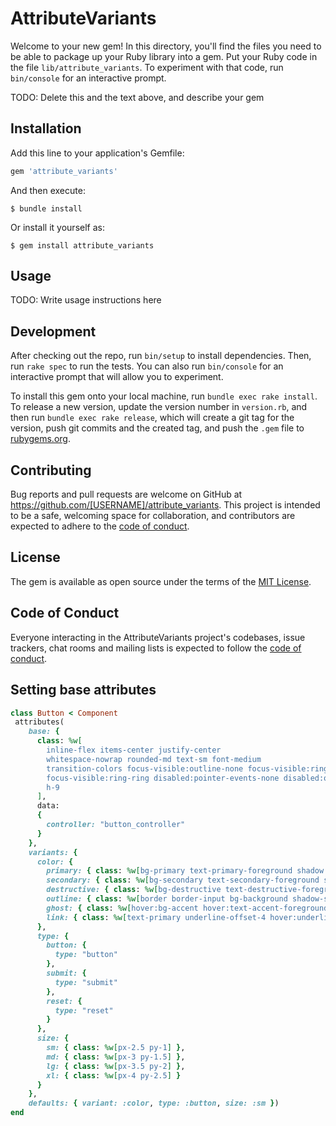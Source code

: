 # AttributeVariants

Welcome to your new gem! In this directory, you'll find the files you need to be able to package up your Ruby library into a gem. Put your Ruby code in the file `lib/attribute_variants`. To experiment with that code, run `bin/console` for an interactive prompt.

TODO: Delete this and the text above, and describe your gem

## Installation

Add this line to your application's Gemfile:

```ruby
gem 'attribute_variants'
```

And then execute:

    $ bundle install

Or install it yourself as:

    $ gem install attribute_variants

## Usage

TODO: Write usage instructions here

## Development

After checking out the repo, run `bin/setup` to install dependencies. Then, run `rake spec` to run the tests. You can also run `bin/console` for an interactive prompt that will allow you to experiment.

To install this gem onto your local machine, run `bundle exec rake install`. To release a new version, update the version number in `version.rb`, and then run `bundle exec rake release`, which will create a git tag for the version, push git commits and the created tag, and push the `.gem` file to [rubygems.org](https://rubygems.org).

## Contributing

Bug reports and pull requests are welcome on GitHub at https://github.com/[USERNAME]/attribute_variants. This project is intended to be a safe, welcoming space for collaboration, and contributors are expected to adhere to the [code of conduct](https://github.com/[USERNAME]/attribute_variants/blob/master/CODE_OF_CONDUCT.md).

## License

The gem is available as open source under the terms of the [MIT License](https://opensource.org/licenses/MIT).

## Code of Conduct

Everyone interacting in the AttributeVariants project's codebases, issue trackers, chat rooms and mailing lists is expected to follow the [code of conduct](https://github.com/[USERNAME]/attribute_variants/blob/master/CODE_OF_CONDUCT.md).

## Setting base attributes

```ruby
class Button < Component
 attributes(
    base: {
      class: %w[
        inline-flex items-center justify-center
        whitespace-nowrap rounded-md text-sm font-medium
        transition-colors focus-visible:outline-none focus-visible:ring-1 
        focus-visible:ring-ring disabled:pointer-events-none disabled:opacity-50 
        h-9
      ],
      data:
      {
        controller: "button_controller"
      }
    }, 
    variants: {
      color: {
        primary: { class: %w[bg-primary text-primary-foreground shadow hover:bg-primary/90] },
        secondary: { class: %w[bg-secondary text-secondary-foreground shadow-sm hover:bg-secondary/80] },
        destructive: { class: %w[bg-destructive text-destructive-foreground shadow-sm hover:bg-destructive/90] },
        outline: { class: %w[border border-input bg-background shadow-sm hover:bg-accent hover:text-accent-foreground] },
        ghost: { class: %w[hover:bg-accent hover:text-accent-foreground] },
        link: { class: %w[text-primary underline-offset-4 hover:underline] }
      }, 
      type: {
        button: {
          type: "button"
        },
        submit: {
          type: "submit"
        },
        reset: {
          type: "reset"
        }
      },
      size: {
        sm: { class: %w[px-2.5 py-1] },
        md: { class: %w[px-3 py-1.5] },
        lg: { class: %w[px-3.5 py-2] },
        xl: { class: %w[px-4 py-2.5] }
      }
    },
    defaults: { variant: :color, type: :button, size: :sm })
end
```

